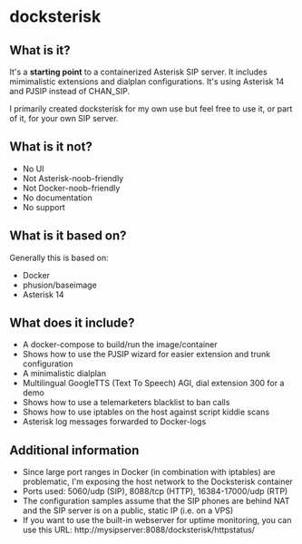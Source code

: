 # docksterisk
## What is it?
It's a **starting point** to a containerized Asterisk SIP server.  It includes mimimalistic extensions and dialplan configurations. It's using Asterisk 14 and PJSIP instead of CHAN_SIP. 

I primarily created docksterisk for my own use but feel free to use it, or part of it, for your own SIP server.

## What is it not?
* No UI
* Not Asterisk-noob-friendly
* Not Docker-noob-friendly
* No documentation
* No support

## What is it based on?
Generally this is based on:
* Docker
* phusion/baseimage
* Asterisk 14

## What does it include?
* A docker-compose to build/run the image/container
* Shows how to use the PJSIP wizard for easier extension and trunk configuration
* A minimalistic dialplan
* Multilingual GoogleTTS (Text To Speech) AGI, dial extension 300 for a demo
* Shows how to use a telemarketers blacklist to ban calls
* Shows how to use iptables on the host against script kiddie scans
* Asterisk log messages forwarded to Docker-logs

## Additional information
* Since large port ranges in Docker (in combination with iptables) are problematic, I'm exposing the host network to the Docksterisk container
* Ports used: 5060/udp (SIP), 8088/tcp (HTTP), 16384-17000/udp (RTP)
* The configuration samples assume that the SIP phones are behind NAT and the SIP server is on a public, static IP (i.e. on a VPS)
* If you want to use the built-in webserver for uptime monitoring, you can use this URL: http://mysipserver:8088/docksterisk/httpstatus/

